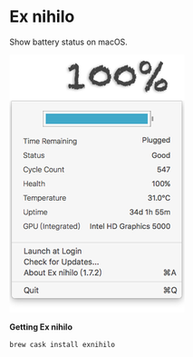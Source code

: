 # Ex nihilo #

Show battery status on macOS.

![Ex nihilo](https://raw.githubusercontent.com/vayn/ex-nihilo/master/release/Screenshot.png)

**Getting Ex nihilo**

```sh
brew cask install exnihilo
```

